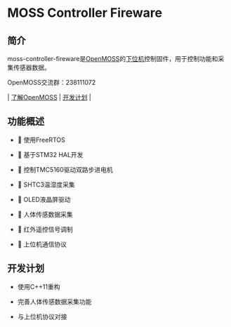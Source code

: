 # MOSS Controller Fireware

## 简介

moss-controller-fireware是[OpenMOSS](https://github.com/open-moss)的[下位机](https://github.com/open-moss/moss-controller-pcb)控制固件，用于控制功能和采集传感器数据。

OpenMOSS交流群：238111072

| [了解OpenMOSS](https://github.com/open-moss) | [开发计划](#开发计划) |

## 功能概述

- 🚀 使用FreeRTOS

- 🚀 基于STM32 HAL开发

- 🚀 控制TMC5160驱动双路步进电机

- 🚀 SHTC3温湿度采集

- 🚀 OLED液晶屏驱动

- 🚀 人体传感数据采集

- 🚀 红外遥控信号调制

- 🚀 上位机通信协议

## 开发计划

- 使用C++11重构

- 完善人体传感数据采集功能

- 与上位机协议对接

